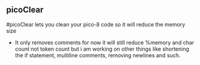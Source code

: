 ## picoClear

#picoClear lets you clean your pico-8 code so it will reduce the memory size

* It only removes comments for now it will still reduce %memory and char count not token count but i am working on other things like shortening the if statement, multiline comments, removing newlines and such.   
